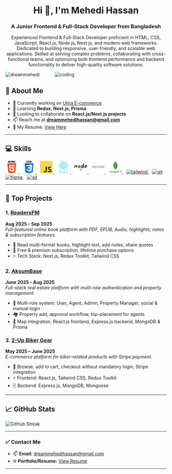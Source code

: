 <h1 align="center">Hi 👋, I'm Mehedi Hassan</h1>
<h3 align="center">A Junior Frontend & Full-Stack Developer from Bangladesh</h3>
<p align="center">Experienced Frontend & Full-Stack Developer proficient in HTML, CSS, JavaScript, React.js, Node.js, Next.js, and modern web frameworks. Dedicated to building responsive, user-friendly, and scalable web applications. Skilled at solving complex problems, collaborating with cross-functional teams, and optimizing both frontend performance and backend functionality to deliver high-quality software solutions.</p>

<img src="https://i.ibb.co/QNqMszv/Animation-1718013791408.gif" alt="coding" align="right" width="350" />
<p align="left"> <img src="https://komarev.com/ghpvc/?username=dreammehedi&label=Profile%20views&color=0e75b6&style=flat" alt="dreammehedi" /> </p>


## 🌱 About Me
- 🔭 Currently working on [Ultra E-commerce](https://e-commerce-ultra-byte.vercel.app/)  
- 🌱 Learning **Redux, Next.js, Prisma**  
- 👯 Looking to collaborate on **React.js/Next.js projects**  
- 📫 Reach me at **dreammehedihassan@gmail.com**  
- 📄 My Resume: [View Here](https://drive.google.com/file/d/1skAkbb5Wd4xI-hogB5nupKO_z8FLUVK3/view?usp=drive_link)  

---
## 💻 Skills
<p align="left"> 
  <a href="https://www.w3schools.com/html/" target="_blank" style="margin-right:10px;"> 
    <img src="https://raw.githubusercontent.com/devicons/devicon/master/icons/html5/html5-original-wordmark.svg" alt="html5" width="40" height="40"/> 
  </a>
  <a href="https://www.w3schools.com/css/" target="_blank" style="margin-right:10px;"> 
    <img src="https://raw.githubusercontent.com/devicons/devicon/master/icons/css3/css3-original-wordmark.svg" alt="css3" width="40" height="40"/> 
  </a>
  <a href="https://developer.mozilla.org/en-US/docs/Web/JavaScript" target="_blank" style="margin-right:10px;"> 
    <img src="https://raw.githubusercontent.com/devicons/devicon/master/icons/javascript/javascript-original.svg" alt="javascript" width="40" height="40"/> 
  </a>
  <a href="https://reactjs.org/" target="_blank" style="margin-right:10px;"> 
    <img src="https://raw.githubusercontent.com/devicons/devicon/master/icons/react/react-original-wordmark.svg" alt="react" width="40" height="40"/> 
  </a>
  <a href="https://nodejs.org" target="_blank" style="margin-right:10px;"> 
    <img src="https://raw.githubusercontent.com/devicons/devicon/master/icons/nodejs/nodejs-original-wordmark.svg" alt="nodejs" width="40" height="40"/> 
  </a>
  <a href="https://expressjs.com" target="_blank" style="margin-right:10px;"> 
    <img src="https://raw.githubusercontent.com/devicons/devicon/master/icons/express/express-original-wordmark.svg" alt="express" width="40" height="40"/> 
  </a>
  <a href="https://www.mongodb.com/" target="_blank" style="margin-right:10px;"> 
    <img src="https://raw.githubusercontent.com/devicons/devicon/master/icons/mongodb/mongodb-original-wordmark.svg" alt="mongodb" width="40" height="40"/> 
  </a>
  <a href="https://www.tailwindcss.com/" target="_blank" style="margin-right:10px;"> 
    <img src="https://www.vectorlogo.zone/logos/tailwindcss/tailwindcss-icon.svg" alt="tailwind" width="40" height="40"/> 
  </a>
  <a href="https://git-scm.com/" target="_blank" style="margin-right:10px;"> 
    <img src="https://raw.githubusercontent.com/devicons/devicon/master/icons/git/git-scm-icon.svg" alt="git" width="40" height="40"/> 
  </a>
  <a href="https://www.figma.com/" target="_blank" style="margin-right:10px;"> 
    <img src="https://www.vectorlogo.zone/logos/figma/figma-icon.svg" alt="figma" width="40" height="40"/> 
  </a>
  <a href="https://www.adobe.com/products/xd.html" target="_blank" style="margin-right:10px;"> 
    <img src="https://cdn.worldvectorlogo.com/logos/adobe-xd.svg" alt="xd" width="40" height="40"/> 
  </a>
</p>

---

## 📌 Top Projects

### 1. [ReadersFM](https://readersfm.com/)
**Aug 2025 – Sep 2025**  
*Full-featured online book platform with PDF, EPUB, Audio, highlights, notes & subscription features.*

- 📖 Read multi-format books, highlight text, add notes, share quotes  
- 🔑 Free & premium subscription, lifetime purchase options  
- ⚡ Tech Stack: Next.js, Redux Toolkit, Tailwind CSS  

### 2. [AksumBase](https://aksumbase.com/)
**June 2025 – Aug 2025**  
*Full-stack real estate platform with multi-role authentication and property management.*

- 🔑 Multi-role system: User, Agent, Admin, Property Manager; social & manual login  
- 🏘 Property add, approval workflow, top-placement for agents  
- 📍 Map integration, React.js frontend, Express.js backend, MongoDB & Prisma  

### 3. [2-Up Biker Gear](https://2up-biker-gear-frontend-three.vercel.app/)
**May 2025 – June 2025**  
*E-commerce platform for biker-related products with Stripe payment.*

- 🛒 Browse, add to cart, checkout without mandatory login; Stripe integration  
- ⚡ Frontend: React.js, Tailwind CSS, Redux Toolkit  
- 🗄 Backend: Express.js, MongoDB, Mongoose  

---

## 📈 GitHub Stats
![GitHub Streak](https://github-readme-streak-stats.herokuapp.com/?user=dreammehedi&)

---

### ✅ Contact Me
- 📫 **Email:** dreammehedihassan@gmail.com  
- 🌐 **Portfolio/Resume:** [View Resume](https://drive.google.com/file/d/1skAkbb5Wd4xI-hogB5nupKO_z8FLUVK3/view?usp=drive_link)

---

